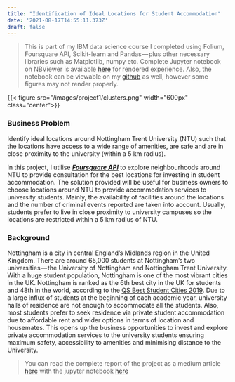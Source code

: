 ```yaml
---
title: "Identification of Ideal Locations for Student Accommodation"
date: '2021-08-17T14:55:11.373Z'
draft: false
---
```




> This is part of my IBM data science course I completed using Folium, Foursquare API, Scikit-learn and Pandas — plus other necessary libraries such as Matplotlib, numpy etc. Complete Jupyter notebook on NBViewer is available [here](https://nbviewer.jupyter.org/github/LamaNIkesh/Coursera_Capstone/blob/87a56fb0b9ca29576d4a1d32bb9a6148d8e45269/Capstone_Uni_accommodation_final.ipynb) for rendered experience. Also, the notebook can be viewable on my [github](https://github.com/LamaNIkesh/Coursera_Capstone/blob/main/Capstone_Uni_accommodation_final.ipynb) as well, however some figures may not render properly.



{{< figure src="/images/project1/clusters.png" width="600px" class="center">}}



### Business Problem

Identify ideal locations around Nottingham Trent University (NTU) such that the locations have access to a wide range of amenities, are safe and are in close proximity to the university (within a 5 km radius).

In this project, I utilise [**_Foursquare API_**](https://foursquare.com) to explore neighbourhoods around NTU to provide consultation for the best locations for investing in student accommodation. The solution provided will be useful for business owners to choose locations around NTU to provide accommodation services to university students. Mainly, the availability of facilities around the locations and the number of criminal events reported are taken into account. Usually, students prefer to live in close proximity to university campuses so the locations are restricted within a 5 km radius of NTU.


### Background

Nottingham is a city in central England’s Midlands region in the United Kingdom. There are around 65,000 students at Nottingham’s two universities — the University of Nottingham and Nottingham Trent University. With a huge student population, Nottingham is one of the most vibrant cities in the UK. Nottingham is ranked as the 6th best city in the UK for students and 48th in the world, according to the [QS Best Student Cities 2019](https://www.topuniversities.com/city-rankings/2019). Due to a large influx of students at the beginning of each academic year, university halls of residence are not enough to accommodate all the students. Also, most students prefer to seek residence via private student accommodation due to affordable rent and wider options in terms of location and housemates. This opens up the business opportunities to invest and explore private accommodation services to the university students ensuring maximum safety, accessibility to amenities and minimising distance to the University.


> You can read the complete report of the project as a medium article [here](https://medium.com/@nikesh.strat/identification-of-ideal-locations-for-student-accommodation-db13a0dca5dc) with the jupyter notebook [here](https://nbviewer.jupyter.org/github/LamaNIkesh/Coursera_Capstone/blob/87a56fb0b9ca29576d4a1d32bb9a6148d8e45269/Capstone_Uni_accommodation_final.ipynb)









